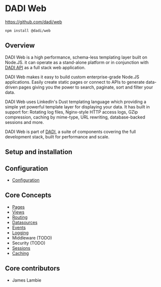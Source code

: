 # DADI Web
https://github.com/dadi/web

`npm install @dadi/web`

## Overview

DADI Web is a high performance, schema-less templating layer built on Node.JS. it can operate as a stand-alone platform or in conjunction with [DADI API](https://github.com/dadi/api) as a full stack web application.

DADI Web makes it easy to build custom enterprise-grade Node.JS applications. Easily create static pages or connect to APIs to generate data-driven pages giving you the power to search, paginate, sort and filter your data.

DADI Web uses LinkedIn's Dust templating language which providing a simple yet powerful template layer for displaying your data. It has built in support for: Rotating log files, Nginx-style HTTP access logs, GZip compression, caching by mime-type, URL rewriting, database-backed sessions and more.

DADI Web is part of [DADI](https://github.com/dadi/), a suite of components covering the full development stack, built for performance and scale.

## Setup and installation

## Configuration

* [Configuration](./configuration.md)

## Core Concepts

* [Pages](./pages.md)
* [Views](./views.md)
* [Routing](./routing.md)
* [Datasources](./datasources.md)
* [Events](./events.md)
* [Logging](./logging.md)
* Middleware (TODO)
* Security (TODO)
* [Sessions](./sessions.md)
* [Caching](./caching.md)

## Core contributors

* James Lambie
